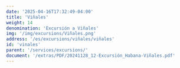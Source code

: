 ```yaml
---
date: '2025-04-16T17:32:49-04:00'
title: 'Viñales'
weight: 14
denomination: 'Excursión a Viñales'
img: '/img/excursions/Viñales.png'
address: '/es/excursions/viñales/viñales'
id: 'vinales'
parent: '/services/excursions/'
document: '/extras/PDF/20241128_12-Excursión_Habana-Viñales.pdf'
---
```


